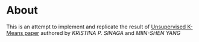 # About

This is an attempt to implement and replicate the result of [Unsupervised K-Means paper](https://ieeexplore.ieee.org/abstract/document/9072123) authored by _KRISTINA P. SINAGA_ and _MIIN-SHEN YANG_
